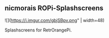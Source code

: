 ## nicmorais ROPi-Splashscreens

![](https://i.imgur.com/gbjSBpv.png" | width=48)

Splashscreens for RetrOrangePi.
